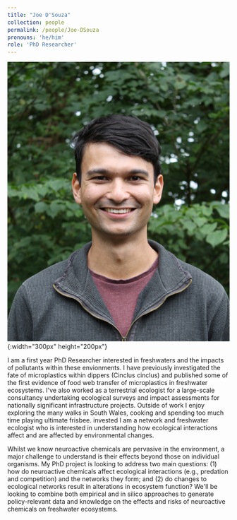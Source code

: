```yaml
---
title: "Joe D'Souza"
collection: people
permalink: /people/Joe-DSouza
pronouns: 'he/him'
role: 'PhD Researcher'
---
```


![Joe D'Souza](JDS.JPG){:width="300px" height="200px"}

I am a first year PhD Researcher interested in freshwaters and the impacts of pollutants within these envionments. I have previously investigated the fate of microplastics within dippers (Cinclus cinclus) and published some of the first evidence of food web transfer of microplastics in freshwater ecosystems. I've also worked as a terrestrial ecologist for a large-scale consultancy undertaking ecological surveys and impact assessments for nationally significant infrastructure projects. 
Outside of work I enjoy exploring the many walks in South Wales, cooking and spending too much time playing ultimate frisbee. invested I am a network and freshwater ecologist who is interested in understanding how ecological interactions affect and are affected by environmental changes.

Whilst we know neuroactive chemicals are pervasive in the environment, a major challenge to understand is their effects beyond those on individual organisms. My PhD project is looking to address two main questions:
(1) how do neuroactive chemicals affect ecological interactions (e.g., predation and competition) and the networks they form; and (2) do changes to ecological networks result in alterations in ecosystem function? 
We'll be looking to combine both empirical and in silico approaches to generate policy-relevant data and knowledge on the effects and risks of neuroactive chemicals on freshwater ecosystems. 
